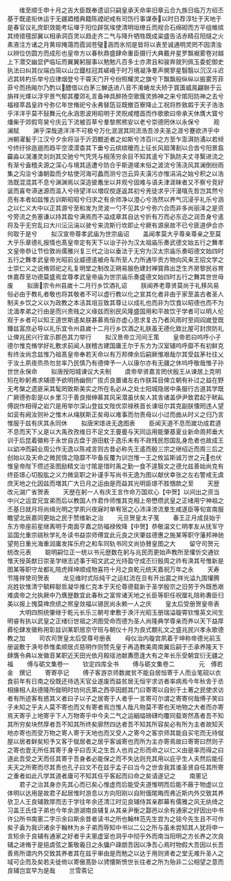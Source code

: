 <!-- { "loadSidebar": true } -->
　　维至顺壬申十月之吉大臣既奉遗诏只嗣皇承天命率旧章云合九族日临万方绍丕基于既逺衔休运于无疆廼稽典籍陈禋祀戒有司饬行事谋泰以时日荐淳牡于天地于是春官议礼庶职效能考坛墠于阳位辟氛埃使清明垣缭丘而规合石绵砌而方平组帷缤其绮错氊邸翼以相承洞百灵以趋走齐二气与降升牺牲既成粢盛告洁赤精召阳燧之火素液注方诸之月黄琮掩蔼而霞润苍璧涵而氷彻是皆将以表至诚通明灵罔不因清浊以辨位仿圆方而成形也皇帝方以春秋鼎盛肆命重臣摄行大典戴弁星罗飘裾雾卷对越上下潜交幽显俨临坛而翼翼躬服事以勉勉凡百多士亦肃且和骏奔就列佩玉委蛇御史执法曰纠其仪端白简以山立鐡柱冠其嵯峨于时万境凝净羣声閴寥星翳翳以沉汉斗迟迟其转杓乐举兮应律烟登兮干霄天门开兮纷照耀灵之旗兮下飘飘般纵纵以振雾芳菲菲兮而扬飚尔乃酌以醴借以白茅三觯迭进八音不淆蜷龙夭矫于寳簴威鳯翩聮于云旓祥光燡以浮宇景气郁其覆郊礼言备神具醉扬空歌簇灵斾神之来兮隂阳防神之去兮福禄萃昌皇祚兮弥亿年世脩祀兮永弗替笾豆既撤百寮降止工祝将胙致嘏于天子浩浩乎洋洋乎莫不鼔舞元化永涵恩波用昭明于灵贶咸稽首而作歌歌曰帝承天休膺大寳兮燔柴于郊假穹昊兮庆云下流被百草兮羣黎熈熈安以老兮崇德罔休以永保兮
　　观澜赋
　　渊乎深哉道洋洋不可极兮万化泯泯其同流浩吾涉夫圣之涯兮蹇欲济乎中洲朝濯髪于江汉兮夕余将浴于沂泗覩逝者之如斯兮沛百川之方至乍澎湃防潏以若倾兮终纡徐迤逦而趋平空漠漠杳其下垂兮云缤缤暧而上征长风廻薄剨以合沓兮阳景翕靃淼以滉瀁灵剡剡其交驰兮气凭凭与相荡穷余目不知其逺兮下孰防夫丈寻繄进流之有渐兮盍稽夫源之深心与境其适遭兮防合乎斯道嗟末俗之波流兮荡浇风其澜倒纷雨集之沟浍兮溘朝盈而夕枯使河海可蠡而测兮岂云异夫潢污亦惟涓涓之始兮积之以浩浩既混混其不息兮渊渊焉以深造彼鼃坐以井观兮固难与语夫津涯昧者又不察兮竞好诞而喜夸漭迷源而滥入兮待望洋以増叹傥遂返其初兮羌徒求乎汗漫嘻先哲岂其然兮亮有本者如兹惟古训斯昭昭兮归求之有余师净以澄心兮浩然以养气沉浸乎礼乐兮涵之以仁义大中以正其源兮至和发为灵波一勺不见其少兮弥六合而非多尚丽泽之是资兮旁流之务塞谦以持其盈兮满焉而不溢成章其自达兮折有万而必东迩之润吾身兮逺将及乎无穷乱曰大川沄沄湍以驶兮来流斯行坎即止兮厥有源泉故不已兮匪道伊合亦何取于是兮
　　拟汉宣帝尊孝武庙为世宗庙诏
　　盖闻孝莫大乎尊亲尊亲之至莫大乎乐章德礼报情也髙皇帝定有天下以诒子孙为汉太祖庙乐奏武德文始五行之舞孝文皇帝恭让节俭敦尚儒雅兴复三代之治以垂法于无穷为汉太宗庙乐奏昭德文始四时五行之舞孝武皇帝光昭前业威德逺被舟车所至人力所通毕贡方物向风来王招文学之士崇仁义之说脩郊祀之礼复明堂之制改正朔易服色建封禅寳鼎出芝生齐房黎民谷育休嘉荐至功德莫盛焉宜尊孝武皇帝庙为世宗庙乐奏盛德文始四时五行之舞其世世毋废
　　拟唐宗令州县嵗十二月行乡饮酒礼诏
　　朕闻养老尊贤莫尚于礼移风易俗必由于教礼者敬也将其敬者不可以虚行教以化之宣其化者非由于家至盖古者圣人制夫乡饮之义以为政教之本洁其俎豆致其尊让以成礼也而非为饮食以昭德也而不为沈湎孝弟之行由是而兴贵贱之义缘兹而别民风隆盛国用和平故饮于学者可以明人伦观于乡者可以知王道世斯逺矣朕甚慕焉恒亦虚心思求复古乃者风雨时至闾阎嵗登既臻兹富庶必导以礼乐宜令州县嵗十二月行乡饮酒之礼朕虽无德化致比屋可封庶防礼让俾兆民兴行宣示郡邑其力举行
　　拟汉景帝立河间王策
　　皇帝若曰呜呼小子德尔惟克脩学好礼敷求前闻人朕稽古建国庸王尔于东方为汉室辅呜呼靡不有初鲜克有终汝尚念兹惟乃祖髙皇帝奉若天命以有万邦俾余后嗣厥惟艰哉尔其受兹茅社往乂于汝土夙夜烝烝勿怠率乃民慎乃有德俾予一人以康尔亦有无疆之休呜呼敬哉惟子孙世世永保命
　　拟唐授阳城谏议大夫制
　　虞帝举贤嘉言罔伏殷王从谏居上克明矧在眇躬弗求辅德予欲明扬幽侧广拔贞良置诸左右作朕耳目俾立朝有补过之益在野无考槃之遗匪采其髦罔致斯美实之所在名必从之处士阳城隐居中条服行古道其学既广厥德弥彰是以乡里习于善良搢绅慕其风采潜虽伏矣人其舎诸盖伊尹致君起于畎畆傅説作相得之岩穴是用举尔深山登兹文陛优崇禄秩首长谏垣尔其克副朕懐罔违人望如衮有阙汝则补之惟木从绳朕斯正矣毋以难事而勿责毋以小过而曲从时义之归乃言惟服于兹有庆其永同休
　　拟唐宋璟进无逸图表
　　臣闻天道不息而嵗功成君道不息而天下乂是以大禹孜孜维日不足文王亹亹与天同运用能肇基夏业新命周邦垂大训于后昆着徽称于永世自古盘于游田躭于逸乐未有不政残民怨国乱身危者也故成王以幼冲而嗣业周公作无逸以陈戒言则古昔必称先王逺而殷三宗之继绍近而周三后之创始以及天命之微民情之隐靡不毕备反覆为训岂惟一王之攸监斯诚万世之元也伏惟皇帝陛下缵述圣图励精文治寸隂是惜时禹之勤一食不遑翳文之德允兹善始尚克有终臣璟心切股肱之义力微衮职之补谨手写尚书无逸为图以献伏幸张之左右警戒无虞庶天地之化因兹而増其广大日月之运由是而益其光明臣璟不胜悃款之至
　　天歴改元湖广省贺表
　　天歴在躬一人有庆王言作命万国欢心【中贺】以间出之资当中兴之运宜兄宜弟而后以教国人作君作师惟其克相上帝懋缵武皇之正绪用宁神祖之丕基日就月将尚缉光明之学夙兴夜寐时单宥宻之心沛泽滂流羣生咸遂臣等旬宣南服瞻望北辰嘉同更始之民于赞维新之治
　　元旦贺皇太子笺
　　春王正月成艮始于东方帝座前星继离明于南面亨嘉之防福禄攸降【中贺】恭敬温文仁明孝友从抚军守监国允重宗祧秋学礼冬读书益崇师傅宜此元良之庆肇兹德惠之施某等职守藩邦神驰望苑日重光海重润庸发挥乐府之和车同轨书同文尚协賛皇图之大
　　留守司贺元统改元表
　　聪明嗣位正一统以书元歴数在躬与兆民而更始声教所至懽忻交通钦惟天授英猷日崇圣学继志述事于昭文武之光持盈守成丕衍殷周之祚有涣其号惟新是图某等职守龙都礼陪虎拜坤顺成物喜符十月之良乾元统天嘉祝万年之永
　　天寿节隆祥使司贺表
　　龙见维时式际纯干之运虹流在旦有开出震之祥光溢九围懽腾兆姓钦惟清宁毓粹聪哲凝华推仁克本于天伦尊德载新于圣学殷宗之旧劳于外既悉艰难虞帝之允执厥中乃膺歴数宜此春秋之富侔诸天地之长臣等职任祝厘礼陪称夀臣归美以报上愧莫禆庶绩之熈皇敛福以锡民尚永赖一人之庆
　　皇太后受册贺皇帝表
　　大明四照统肇继于乾元长乐三朝号聿敷于涣汗光昭玉册瑞溢璇霄钦惟英文间生明睿有执以武皇之正绪衍世祖之洪图受命而德为圣人尚隆典学尊亲而养以天下益厚彛伦肆发徽称用彰兹训某职居京守班与朝仪十月为良式覩礼文之盛兆民兴孝永歌德教之加
　　司农司贺皇太后受尊号册表
　　母仪治内璇宫夙着于坤称帝德光前玉册诞敷于涣号恭惟柔顺居贞慈明作则赞先皇于再造教美周南翼后嗣于丕承养隆天下肆膺令典以发徽音某职近天田光依月殿瑶池献夀愿逢大有之年长乐受朝宜衍无疆之福
　　傅与砺文集卷一
　　钦定四库全书
　　傅与砺文集卷二　　　　元　傅若金　撰记
　　寄寄亭记
　　傅子客游京师数嵗贫不能自居恒寄于人而业笔砚以衣食前年有日南之役既还待选天官业遂废而益贫居无恒宇求访者率病焉今年秋舎于丞相掾相人赵德隆所僦明时坊何氏第之西亭因题其门曰寄寄以自别于土著之民使求访者有所迹客有惑其义者曰子以子之居寄于人者乎一言寄可尔谓之寄寄何哉傅子笑曰子未知之乎夫人莫不寄也而又有寄者焉岂惟人哉凡物莫不寄也天地物之大者而亦寄焉天寄乎上地寄乎下人万物寄乎中今夫二气之运絪緼磅礴均覆同载嵜然髙者吾不知其所穷矣块然厚者吾不知其所终矣廓然四达者吾不知其所容矣必有所为主者故知天地亦寄也而受万物之寄人寄于天地也而又受人之寄今之客京师其能自买宅而无待僦屋以居者鲜矣矧予又客于僦居者之居乎客诚寄也而所为主亦寄焉故曰寄寄曰然则子之寄也壹无所任其寄于身乎曰否天之生吾人也肖之形而命之以仁义由是率而得之曰道此吾受之天而任其寄于吾身者必能保之而不失达则充其用以庇乎生人夫然后能任夫天之所寄而尽其责也孔子曰文不在兹乎孟子曰当今之世舎我其谁圣贤自任其所寄之重者如此凡学其道者庸可不知其任乎客起而曰命之矣请遂记之
　　南窻记
　　君子之治其身亦先其心而已矣心惟虚而后能受夫道惟明而后能不蔽于物虚以立体明以达用是故君子起居惟时游息以方向阳刚以自附偭隂晦而弗近斯内外交致其养欤卫人王良辅敦厚而志于学往年余还清江时见良辅侍其亲郡幕有儒雅之风无纨绮之习盖王氏佳子弟也今年余游湖南良辅复从其亲尹衡之酃邑以余有通家之好因出中书许公所书南窻二字示余曰斯余昔者读书之所也翰林范先生尝为之铭今先生且不可作矣子盍为我识诸余于翰林为乡子弟而辱知中书以二公之所与虽未尝知其人犹将申一言矧余于良辅有通家之好者乎夫窻虚室也洞乎中彻乎外而南当阳明之方长养之次良辅之进脩于是挹虞弦之薰敬羲日之永牖户疎朗吾因以净吾心焉时物假大吾因以长吾善焉所谓内外交致其养者其在兹乎审由是而勉之以达于用则贤者之堂无难升圣人之域可企而及矣若夫徙倚以寄傲髙卧以骋懐斯愤世长往者之所为殆非二公相望之意而良辅岂宜早为是哉
　　兰雪斋记

